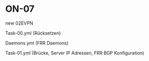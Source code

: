 # ON-07
new 02EVPN

Task-00.yml (Rücksetzen)

Daemons.yml (FRR Daemons)

Task-01.yml (Brücke, Server IP Adressen, FRR BGP Konfiguration)
